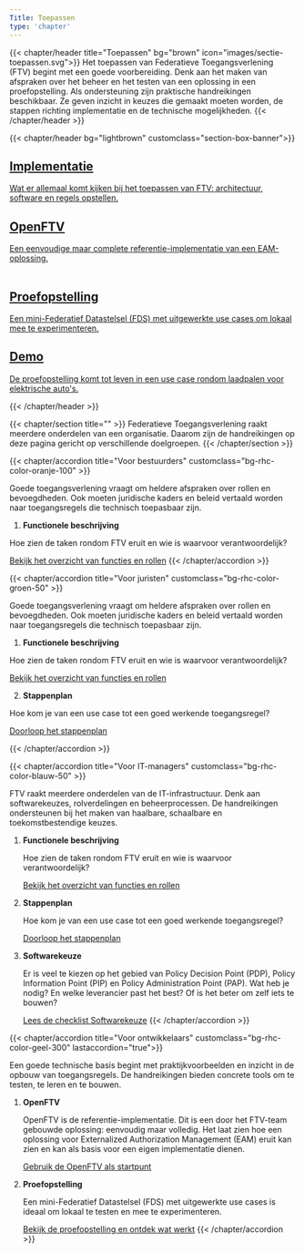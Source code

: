 ```yaml
---
Title: Toepassen
type: 'chapter'
---
```


{{< chapter/header title="Toepassen" bg="brown" icon="images/sectie-toepassen.svg">}}
Het toepassen van Federatieve Toegangsverlening (FTV) begint met een goede voorbereiding. Denk aan het maken van afspraken over het beheer en het testen van een oplossing in een proefopstelling. Als ondersteuning zijn praktische handreikingen beschikbaar. Ze geven inzicht in keuzes die gemaakt moeten worden, de stappen richting implementatie en de technische mogelijkheden.
{{< /chapter/header >}}

{{< chapter/header bg="lightbrown" customclass="section-box-banner">}}

<div class="section-home-wrapper" role="navigation">
   <div class="section-home-box">
       <a href="implementatie">
           <h2 class="nl-heading nl-heading--level-4 rhc-heading">
               Implementatie
           </h2>
           <p class="utrecht-paragraph">
              Wat er allemaal komt kijken bij het toepassen van FTV: architectuur, software en regels opstellen.
           </p>
       </a>
   </div>
   <div class="section-home-box">
       <a href="openftv">
           <h2 class="nl-heading nl-heading--level-4 rhc-heading">
               OpenFTV
           </h2>
           <p class="utrecht-paragraph">
               Een eenvoudige maar complete referentie-implementatie van een EAM-oplossing.<br><br>
           </p>
       </a>
   </div>
   <div class="section-home-box">
       <a href="proefopstelling">
           <h2 class="nl-heading nl-heading--level-4 rhc-heading">
               Proefopstelling
           </h2>
           <p class="utrecht-paragraph">
               Een mini-Federatief Datastelsel (FDS) met uitgewerkte use cases om lokaal mee te experimenteren.
           </p>
       </a>
   </div>
   <div class="section-home-box">
       <a href="demonstratie">
           <h2 class="nl-heading nl-heading--level-4 rhc-heading">
               Demo
           </h2>
           <p class="utrecht-paragraph">
               De proefopstelling komt tot leven in een use case rondom laadpalen voor elektrische auto's.
           </p>
       </a>
   </div>
</div>

{{< /chapter/header >}}

{{< chapter/section title="" >}}
Federatieve Toegangsverlening raakt meerdere onderdelen van een organisatie. Daarom zijn de handreikingen op deze pagina gericht op verschillende doelgroepen. 
{{< /chapter/section >}}

{{< chapter/accordion title="Voor bestuurders" customclass="bg-rhc-color-oranje-100" >}}

Goede toegangsverlening vraagt om heldere afspraken over rollen en bevoegdheden. Ook moeten juridische kaders en beleid vertaald worden naar toegangsregels die technisch toepasbaar zijn.

1. **Functionele beschrijving**

Hoe zien de taken rondom FTV eruit en wie is waarvoor verantwoordelijk?

[Bekijk het overzicht van functies en rollen](implementatie/functioneel)
{{< /chapter/accordion >}}

{{< chapter/accordion title="Voor juristen" customclass="bg-rhc-color-groen-50" >}}

   Goede toegangsverlening vraagt om heldere afspraken over rollen en bevoegdheden. Ook moeten juridische kaders en beleid vertaald worden naar toegangsregels die technisch toepasbaar zijn.

   1. **Functionele beschrijving**

   Hoe zien de taken rondom FTV eruit en wie is waarvoor verantwoordelijk?

   [Bekijk het overzicht van functies en rollen](implementatie/functioneel)

   2. **Stappenplan**

   Hoe kom je van een use case tot een goed werkende toegangsregel?

   [Doorloop het stappenplan](implementatie/stappenplan)

{{< /chapter/accordion >}}

{{< chapter/accordion title="Voor IT-managers" customclass="bg-rhc-color-blauw-50" >}}

FTV raakt meerdere onderdelen van de IT-infrastructuur. Denk aan softwarekeuzes, rolverdelingen en beheerprocessen. De handreikingen ondersteunen bij het maken van haalbare, schaalbare en toekomstbestendige keuzes.

1. **Functionele beschrijving**

   Hoe zien de taken rondom FTV eruit en wie is waarvoor verantwoordelijk?

   [Bekijk het overzicht van functies en rollen](implementatie/functioneel)

2. **Stappenplan**

   Hoe kom je van een use case tot een goed werkende toegangsregel?

   [Doorloop het stappenplan](implementatie/stappenplan)

3. **Softwarekeuze**

   Er is veel te kiezen op het gebied van Policy Decision Point (PDP), Policy Information Point (PIP) en Policy Administration Point (PAP). Wat heb je nodig? En welke leverancier past het best? Of is het beter om zelf iets te bouwen?

   [Lees de checklist Softwarekeuze](implementatie/softwarekeus)
{{< /chapter/accordion >}}

{{< chapter/accordion title="Voor ontwikkelaars" customclass="bg-rhc-color-geel-300" lastaccordion="true">}}

Een goede technische basis begint met praktijkvoorbeelden en inzicht in de opbouw van toegangsregels. De handreikingen bieden concrete tools om te testen, te leren en te bouwen.

1. **OpenFTV**

   OpenFTV is de referentie-implementatie. Dit is een door het FTV-team gebouwde oplossing: eenvoudig maar volledig. Het laat zien hoe een oplossing voor Externalized Authorization Management (EAM) eruit kan zien en kan als basis voor een eigen implementatie dienen.

   [Gebruik de OpenFTV als startpunt](openftv)

4. **Proefopstelling**

   Een mini-Federatief Datastelsel (FDS) met uitgewerkte use cases is ideaal om lokaal te testen en mee te experimenteren.

   [Bekijk de proefopstelling en ontdek wat werkt](proefopstelling)
{{< /chapter/accordion >}}

